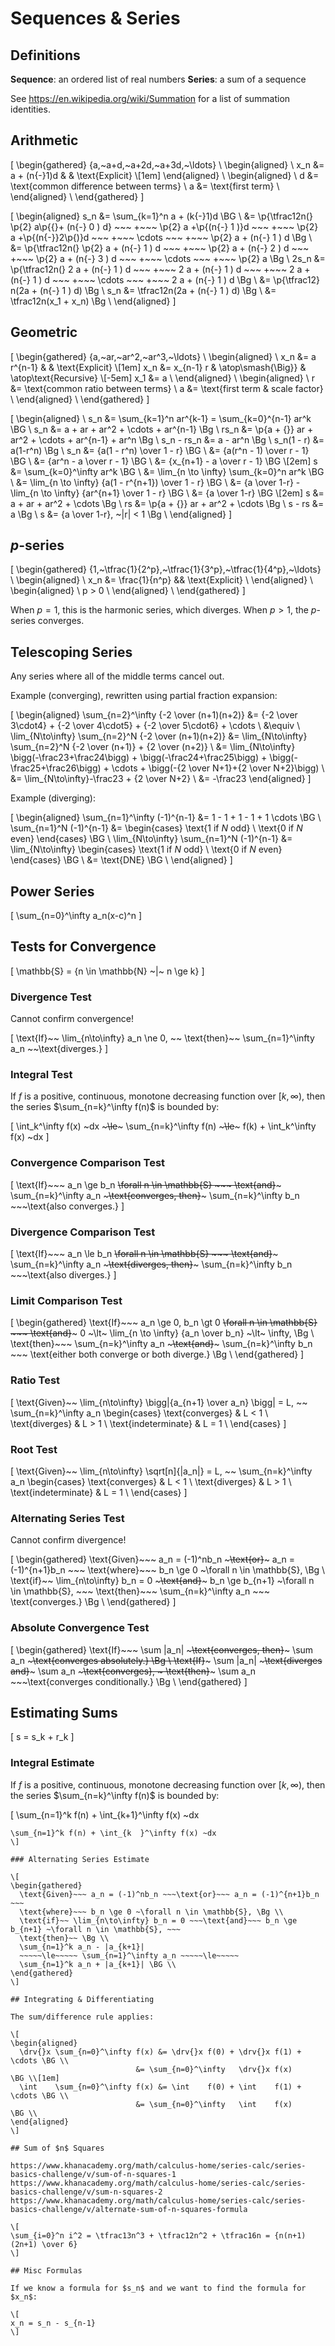 # Sequences & Series

## Definitions

**Sequence**: an ordered list of real numbers
**Series**: a sum of a sequence

See https://en.wikipedia.org/wiki/Summation for a list of summation identities.

## Arithmetic

\[
  \begin{gathered}
    \{a,~a+d,~a+2d,~a+3d,~\ldots\} \\
    \begin{aligned} \\
      x_n &= a + (n{-}1)d &                      &      \text{Explicit}  \\[1em]
    \end{aligned} \\
    \begin{aligned} \\
      d &= \text{common difference between terms} \\
      a &= \text{first term}                      \\
    \end{aligned} \\
  \end{gathered}
\]

\[
  \begin{aligned}
     s_n &= \sum_{k=1}^n a + (k{-}1)d          \BG \\
         &= \p{\tfrac12n(}
               \p{2} a\p{{}+   (n{-} 0   ) d} ~~~
          +~~~ \p{2} a     +\p{(n{-} 1   )}d  ~~~
          +~~~ \p{2} a     +\p{(n{-}}2\p{)}d  ~~~
          +~~~ \cdots ~~~
          +~~~ \p{2} a     +   (n{-} 1   ) d  \Bg \\
         &= \p{\tfrac12n(}
               \p{2} a     +   (n{-} 1   ) d  ~~~
          +~~~ \p{2} a     +   (n{-} 2   ) d  ~~~
          +~~~ \p{2} a     +   (n{-} 3   ) d  ~~~
          +~~~ \cdots ~~~
          +~~~ \p{2} a                        \Bg \\
    2s_n &= \p{\tfrac12n(}
                  2  a     +   (n{-} 1   ) d  ~~~
          +~~~    2  a     +   (n{-} 1   ) d  ~~~
          +~~~    2  a     +   (n{-} 1   ) d  ~~~
          +~~~ \cdots ~~~
          +~~~    2  a     +   (n{-} 1   ) d  \Bg \\
         &= \p{\tfrac12}
                        n(2a + (n{-} 1   ) d) \Bg \\
     s_n &= \tfrac12n(2a + (n{-} 1   ) d) \Bg \\
         &= \tfrac12n(x_1 + x_n)          \Bg \\
  \end{aligned}
\]

## Geometric

\[
  \begin{gathered}
    \{a,~ar,~ar^2,~ar^3,~\ldots\} \\
    \begin{aligned} \\
      x_n &= a r^{n-1} &                     &      \text{Explicit}  \\[1em]
      x_n &= x_{n-1} r & \atop\smash{\Big\}} & \atop\text{Recursive} \\[-5em]
      x_1 &= a                                                       \\
    \end{aligned} \\
    \begin{aligned} \\
      r &= \text{common ratio between terms} \\
      a &= \text{first term & scale factor} \\
    \end{aligned} \\
  \end{gathered}
\]

\[
  \begin{aligned} \\
           s_n &= \sum_{k=1}^n ar^{k-1} = \sum_{k=0}^{n-1} ar^k              \BG \\
           s_n &=    a +     ar + ar^2 + \cdots + ar^{n-1}                   \Bg \\
          rs_n &= \p{a + {}} ar + ar^2 + \cdots + ar^{n-1} + ar^n            \Bg \\
    s_n - rs_n &= a - ar^n                                                   \Bg \\
    s_n(1 - r) &= a(1-r^n)                                                   \Bg \\
           s_n &= {a(1 - r^n) \over 1 - r}                                   \BG \\
               &= {a(r^n - 1) \over r - 1}                                   \BG \\
               &= {ar^n - a \over r - 1}                                     \BG \\
               &= {x_{n+1} - a \over r - 1}                                  \BG \\[2em]
             s &= \sum_{k=0}^\infty ar^k                                     \BG \\
               &= \lim_{n \to \infty} \sum_{k=0}^n ar^k                      \BG \\
               &= \lim_{n \to \infty} {a(1 - r^{n+1}) \over 1 - r}           \BG \\
               &= {a \over 1-r} - \lim_{n \to \infty} {ar^{n+1} \over 1 - r} \BG \\
               &= {a \over 1-r}                                              \BG \\[2em]
             s &=    a +     ar + ar^2 + \cdots                              \Bg \\
            rs &= \p{a + {}} ar + ar^2 + \cdots                              \Bg \\
        s - rs &= a                                                          \Bg \\
             s &= {a \over 1-r}, ~|r| < 1                                    \Bg \\
  \end{aligned}
\]

## $p$-series

\[
  \begin{gathered}
    \{1,~\tfrac{1}{2^p},~\tfrac{1}{3^p},~\tfrac{1}{4^p},~\ldots\} \\
    \begin{aligned} \\
      x_n &= \frac{1}{n^p} && \text{Explicit} \\
    \end{aligned} \\
    \begin{aligned} \\
      p > 0 \\
    \end{aligned} \\
  \end{gathered}
\]

When $p = 1$, this is the harmonic series, which diverges.
When $p > 1$, the $p$-series converges.

## Telescoping Series

Any series where all of the middle terms cancel out.

Example (converging), rewritten using partial fraction expansion:

\[
  \begin{aligned}
    \sum_{n=2}^\infty {-2 \over (n+1)(n+2)}
 &= {-2 \over 3\cdot4} + {-2 \over 4\cdot5} + {-2 \over 5\cdot6} + \cdots \\
 &\equiv \\
    \lim_{N\to\infty} \sum_{n=2}^N {-2 \over (n+1)(n+2)}
 &= \lim_{N\to\infty} \sum_{n=2}^N {-2 \over (n+1)} + {2 \over (n+2)} \\
 &= \lim_{N\to\infty}
    \bigg(-\frac23+\frac24\bigg) +
    \bigg(-\frac24+\frac25\bigg) +
    \bigg(-\frac25+\frac26\bigg) +
    \cdots +
    \bigg(-{2 \over N+1}+{2 \over N+2}\bigg) \\
  &= \lim_{N\to\infty}-\frac23 + {2 \over N+2} \\
  &= -\frac23
  \end{aligned}
\]

Example (diverging):

\[
  \begin{aligned}
    \sum_{n=1}^\infty (-1)^{n-1}
 &= 1 - 1 + 1 - 1 + 1 \cdots     \BG \\
    \sum_{n=1}^N (-1)^{n-1}
 &= \begin{cases}
      \text{$1$ if $N$ odd} \\
      \text{$0$ if $N$ even}
    \end{cases}                  \BG \\
    \lim_{N\to\infty} \sum_{n=1}^N (-1)^{n-1}
 &= \lim_{N\to\infty}
    \begin{cases}
      \text{$1$ if $N$ odd} \\
      \text{$0$ if $N$ even}
    \end{cases}                  \BG \\
 &= \text{DNE}                   \BG \\
  \end{aligned}
\]

## Power Series

\[
  \sum_{n=0}^\infty a_n(x-c)^n
\]


## Tests for Convergence

\[
  \mathbb{S} = \{n \in \mathbb{N} ~|~ n \ge k\}
\]

### Divergence Test

Cannot confirm convergence!

\[
  \text{If}~~ \lim_{n\to\infty} a_n \ne 0, ~~
  \text{then}~~ \sum_{n=1}^\infty a_n ~~\text{diverges.}
\]

### Integral Test

If $f$ is a positive, continuous, monotone decreasing function over $[k, \infty)$, then the series $\sum_{n=k}^\infty f(n)$ is bounded by:

\[
  \int_k^\infty f(x) ~dx ~~~~~\le~~~~~ \sum_{n=k}^\infty f(n) ~~~~~\le~~~~~ f(k) + \int_k^\infty f(x) ~dx
\]

### Convergence Comparison Test

\[
  \text{If}~~~ a_n \ge b_n ~~\forall n \in \mathbb{S} ~~~
  \text{and}~~~ \sum_{n=k}^\infty a_n ~~~\text{converges, then}~~~ \sum_{n=k}^\infty b_n ~~~\text{also converges.}
\]

### Divergence Comparison Test

\[
  \text{If}~~~ a_n \le b_n ~~\forall n \in \mathbb{S} ~~~
  \text{and}~~~ \sum_{n=k}^\infty a_n ~~~\text{diverges, then}~~~ \sum_{n=k}^\infty b_n ~~~\text{also diverges.}
\]

### Limit Comparison Test

\[
  \begin{gathered}
    \text{If}~~~ a_n \ge 0, b_n \gt 0 ~~\forall n \in \mathbb{S} ~~~
    \text{and}~~~ 0 ~\lt~ \lim_{n \to \infty} {a_n \over b_n} ~\lt~ \infty, \Bg \\
    \text{then}~~~ \sum_{n=k}^\infty a_n ~~~\text{and}~~~ \sum_{n=k}^\infty b_n ~~~
    \text{either both converge or both diverge.} \Bg \\
  \end{gathered}
\]

### Ratio Test

\[
  \text{Given}~~ \lim_{n\to\infty} \bigg|{a_{n+1} \over a_n} \bigg| = L, ~~
  \sum_{n=k}^\infty a_n
  \begin{cases}
    \text{converges}     & L < 1 \\
    \text{diverges}      & L > 1 \\
    \text{indeterminate} & L = 1 \\
  \end{cases}
\]

### Root Test

\[
  \text{Given}~~ \lim_{n\to\infty} \sqrt[n]{|a_n|} = L, ~~
  \sum_{n=k}^\infty a_n
  \begin{cases}
    \text{converges}     & L < 1 \\
    \text{diverges}      & L > 1 \\
    \text{indeterminate} & L = 1 \\
  \end{cases}
\]

### Alternating Series Test

Cannot confirm divergence!

\[
  \begin{gathered}
    \text{Given}~~~ a_n = (-1)^nb_n ~~~\text{or}~~~ a_n = (-1)^{n+1}b_n ~~~
    \text{where}~~~ b_n \ge 0 ~\forall n \in \mathbb{S}, \Bg \\
    \text{if}~~ \lim_{n\to\infty} b_n = 0 ~~~\text{and}~~~ b_n \ge b_{n+1} ~\forall n \in \mathbb{S}, ~~~
    \text{then}~~~ \sum_{n=k}^\infty a_n ~~~ \text{converges.} \Bg \\
  \end{gathered}
\]

### Absolute Convergence Test

\[
  \begin{gathered}
    \text{If}~~~ \sum |a_n| ~~~\text{converges, then}~~~ \sum a_n ~~~\text{converges absolutely.} \Bg \\
    \text{If}~~~ \sum |a_n| ~~~\text{diverges and}~~~ \sum a_n ~~~\text{converges}, ~
    \text{then}~~~ \sum a_n ~~~\text{converges conditionally.} \Bg \\
  \end{gathered}
\]

## Estimating Sums

\[
  s = s_k + r_k
\]

### Integral Estimate

If $f$ is a positive, continuous, monotone decreasing function over $[k, \infty)$, then the series $\sum_{n=k}^\infty f(n)$ is bounded by:

\[
  \sum_{n=1}^k f(n) + \int_{k+1}^\infty f(x) ~dx
  ~~~~~\le~~~~~ \sum_{n=1}^\infty f(n) ~~~~~\le~~~~~
  \sum_{n=1}^k f(n) + \int_{k  }^\infty f(x) ~dx
\]

### Alternating Series Estimate

\[
  \begin{gathered}
    \text{Given}~~~ a_n = (-1)^nb_n ~~~\text{or}~~~ a_n = (-1)^{n+1}b_n ~~~
    \text{where}~~~ b_n \ge 0 ~\forall n \in \mathbb{S}, \Bg \\
    \text{if}~~ \lim_{n\to\infty} b_n = 0 ~~~\text{and}~~~ b_n \ge b_{n+1} ~\forall n \in \mathbb{S}, ~~~
    \text{then}~~ \Bg \\
    \sum_{n=1}^k a_n - |a_{k+1}|
    ~~~~~\le~~~~~ \sum_{n=1}^\infty a_n ~~~~~\le~~~~~
    \sum_{n=1}^k a_n + |a_{k+1}| \BG \\
  \end{gathered}
\]

## Integrating & Differentiating

The sum/difference rule applies:

\[
  \begin{aligned}
    \drv{}x \sum_{n=0}^\infty f(x) &= \drv{}x f(0) + \drv{}x f(1) + \cdots \BG \\
                              &= \sum_{n=0}^\infty   \drv{}x f(x)          \BG \\[1em]
    \int    \sum_{n=0}^\infty f(x) &= \int    f(0) + \int    f(1) + \cdots \BG \\
                              &= \sum_{n=0}^\infty   \int    f(x)          \BG \\
  \end{aligned}
\]

## Sum of $n$ Squares

https://www.khanacademy.org/math/calculus-home/series-calc/series-basics-challenge/v/sum-of-n-squares-1
https://www.khanacademy.org/math/calculus-home/series-calc/series-basics-challenge/v/sum-n-squares-2
https://www.khanacademy.org/math/calculus-home/series-calc/series-basics-challenge/v/alternate-sum-of-n-squares-formula

\[
  \sum_{i=0}^n i^2 = \tfrac13n^3 + \tfrac12n^2 + \tfrac16n = {n(n+1)(2n+1) \over 6}
\]

## Misc Formulas

If we know a formula for $s_n$ and we want to find the formula for $x_n$:

\[
  x_n = s_n - s_{n-1}
\]
